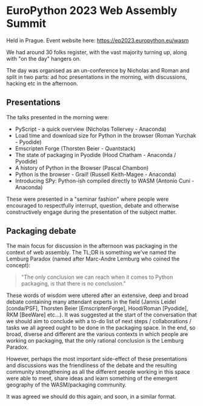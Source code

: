 # EuroPython 2023 Web Assembly Summit

Held in Prague. Event website here: https://ep2023.europython.eu/wasm

We had around 30 folks register, with the vast majority turning up, along with
"on the day" hangers on.

The day was organised as an un-conference by Nicholas and Roman and split in
two parts: ad hoc presentations in the morning, with discussions, hacking etc
in the afternoon.

## Presentations

The talks presented in the morning were:

* PyScript - a quick overview (Nicholas Tollervey - Anaconda)
* Load time and download size for Python in the browser (Roman Yurchak -
  Pyodide)
* Emscripten Forge (Thorsten Beier - Quantstack)
* The state of packaging in Pyodide (Hood Chatham - Anaconda / Pyodide)
* A history of Python in the Browser (Pascal Chambon)
* Python is the browser - Grail! (Russell Keith-Magee - Anaconda)
* Introducing SPy: Python-ish compiled directly to WASM (Antonio Cuni -
  Anaconda)

These were presented in a "seminar fashion" where people were encouraged to
respectfully interrupt, question, debate and otherwise constructively engage
during the presentation of the subject matter.

## Packaging debate

The main focus for discussion in the afternoon was packaging in the context of
web assembly. The TL;DR is something we've named the Lemburg Paradox (named
after Marc-Andre Lemburg who coined the concept):

> "The only conclusion we can reach when it comes to Python packaging, is that
> there is no conclusion."

These words of wisdom were uttered after an extensive, deep and broad debate 
containing many attendant experts in the field (Jannis Leidel [conda/PSF],
Thorsten Beier [EmscriptenForge], Hood/Roman [Pyodide], RKM [BeeWare] etc...).
It was suggested at the start of the conversation that we should aim to
conclude with a to-do list of next steps / collaborations / tasks we all agreed
ought to be done in the packaging space. In the end, so broad, diverse and
different are the various contexts in which people are working on packaging,
that the only rational conclusion is the Lemburg Paradox.

However, perhaps the most important side-effect of these presentations and
discussions was the friendliness of the debate and the resulting community
strengthening as all the different people working in this space were able to
meet, share ideas and learn something of the emergent geography of the
WASM/packaging community.

It was agreed we should do this again, and soon, in a similar format.
